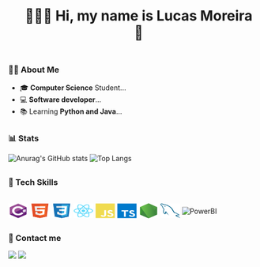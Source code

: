 <div id="user-content-toc">
  <ul align="center">
    <summary><h1 style="display: inline-block"> 👨🏽‍💻 Hi, my name is Lucas Moreira 👋</h1></summary>
  </ul>
</div>

##

### 🙋‍♂️ About Me

- 🎓 **Computer Science** Student...
- 💻 **Software developer**...
- 📚 Learning **Python and Java**...</h2></summary>

##

### 📊 Stats

![Anurag's GitHub stats](https://github-readme-stats.vercel.app/api?username=omoreiiraa&theme=radical&show_icons=true)
![Top Langs](https://github-readme-stats.vercel.app/api/top-langs/?username=omoreiiraa&layout=compact&theme=radical) 

##

### 🚀 Tech Skills
<div style="display: inline_block"><br>
  <img align="center" alt="C#" height="30" width="40" src="https://raw.githubusercontent.com/devicons/devicon/master/icons/csharp/csharp-original.svg">
  <img align="center" alt="HTML" height="30" width="40" src="https://raw.githubusercontent.com/devicons/devicon/master/icons/html5/html5-original.svg">
  <img align="center" alt="CSS" height="30" width="40" src="https://raw.githubusercontent.com/devicons/devicon/master/icons/css3/css3-original.svg">
  <img align="center" alt="React" height="30" width="40" src="https://raw.githubusercontent.com/devicons/devicon/master/icons/react/react-original.svg">
  <img align="center" alt="Js" height="30" width="40" src="https://raw.githubusercontent.com/devicons/devicon/master/icons/javascript/javascript-plain.svg">
  <img align="center" alt="Ts" height="30" width="40" src="https://raw.githubusercontent.com/devicons/devicon/master/icons/typescript/typescript-plain.svg">
  <img align="center" alt="Nodejs" height="30" width="40" src="https://raw.githubusercontent.com/devicons/devicon/master/icons/nodejs/nodejs-original.svg">
  <img align="center" alt="MySQL" height="30" width="40" src="https://raw.githubusercontent.com/devicons/devicon/master/icons/mysql/mysql-original.svg">
  <img align="center" alt="PowerBI" height="30" width="40" src="https://raw.githubusercontent.com/microsoft/PowerBI-Icons/main/SVG/Power-BI.svg">
</div>

##

### 📱 Contact me

<div>
<a href = "mailto:lucasmoreiragodoy@gmail.com"><img loading="lazy" src="https://img.shields.io/badge/Gmail-D14836?style=for-the-badge&logo=gmail&logoColor=white" target="_blank"></a>
<a href="https://www.linkedin.com/in/lucas-moreira-289671264/" target="_blank"><img loading="lazy" src="https://img.shields.io/badge/-LinkedIn-%230077B5?style=for-the-badge&logo=linkedin&logoColor=white" target="_blank"></a>  
</div>
 
